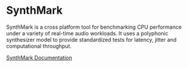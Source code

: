 SynthMark
===

SynthMark is a cross platform tool for benchmarking CPU performance under a variety of real-time audio workloads. It uses a polyphonic synthesizer model to provide standardized tests for latency, jitter and computational throughput.

[SynthMark Documentation](docs/README.md)
